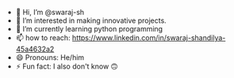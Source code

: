 - 👋 Hi, I’m @swaraj-sh
- 👀 I’m interested in making innovative projects.
- 🌱 I’m currently learning python programming 
- 📫 how to reach: https://www.linkedin.com/in/swaraj-shandilya-45a4632a2
- 😄 Pronouns: He/him
- ⚡ Fun fact: I also don't know 🙃

<!---
swaraj-sh/swaraj-sh is a ✨ special ✨ repository because its `README.md` (this file) appears on your GitHub profile.
You can click the Preview link to take a look at your changes.
--->

